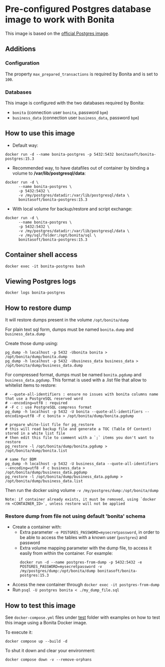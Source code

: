 # Pre-configured Postgres database image to work with Bonita

This image is based on the [official Postgres image](https://hub.docker.com/_/postgres).

## Additions

### Configuration

The property `max_prepared_transactions` is required by Bonita and is set to `100`.

### Databases

This image is configured with the two databases required by Bonita:

* `bonita` (connection user `bonita`, password `bpm`)
* `business_data` (connection user `business_data`, password `bpm`)

## How to use this image

- Default way:

```shell
docker run -d --name bonita-postgres -p 5432:5432 bonitasoft/bonita-postgres:15.3
```

- Recommended way, to have datafiles out of container by binding a volume to **/var/lib/postgresql/data**:

```shell
docker run -d \
      --name bonita-postgres \
      -p 5432:5432 \
      -v /my/postgres/datadir:/var/lib/postgresql/data \
      bonitasoft/bonita-postgres:15.3
```

- With local volume for backup/restore and script exchange:

```shell
docker run -d \
      --name bonita-postgres \
      -p 5432:5432 \
      -v /my/postgres/datadir:/var/lib/postgresql/data \
      -v /my/sql/folder:/opt/bonita/sql \
      bonitasoft/bonita-postgres:15.3
```

## Container shell access

```shell
docker exec -it bonita-postgres bash
```

## Viewing Postgres logs

```shell
docker logs bonita-postgres
```

## How to restore dump

It will restore dumps present in the volume `/opt/bonita/dump`

For plain text sql form, dumps must be named `bonita.dump` and `business_data.dump`

Create those dump using:

```shell
pg_dump -h localhost -p 5432 -Ubonita bonita > /opt/bonita/dump/bonita.dump
pg_dump -h localhost -p 5432 -Ubusiness_data business_data > /opt/bonita/dump/business_data.dump
```

For compressed format, dumps must be named `bonita.pgdump` and `business_data.pgdump`. This format is used with a .list
file that allow to whitelist items to restore:

```shell
# --quote-all-identifiers : ensure no issues with bonita columns name that use a PostgreSQL reserved word
# --encoding=utf8 : required
# -F c : use PostgreSQL compress format
pg_dump -h localhost -p 5432 -U bonita --quote-all-identifiers --encoding=utf8 -F c bonita > /opt/bonita/dump/bonita.pgdump

# prepare white-list file for pg_restore
# this will read backup file and generate a TOC (Table Of Content) stored in a white list file
# then edit this file to comment with a `;` items you don't want to restore 
pg_restore -l /opt/bonita/dump/bonita.pgdump > /opt/bonita/dump/bonita.list 

# same for BDM
pg_dump -h localhost -p 5432 -U business_data --quote-all-identifiers --encoding=utf8 -F c business_data > /opt/bonita/dump/business_data.pgdump
pg_restore -l /opt/bonita/dump/business_data.pgdump > /opt/bonita/dump/business_data.list 
```

Then run the docker using volume `-v /my/postgres/dump:/opt/bonita/dump`

    Note: if container already exists, it must be removed, using `docker rm <CONTAINER_ID>`, unless restore will not be applied

### Restore dump from file not using default 'bonita' schema

* Create a container with:
    * Extra parameter `-e POSTGRES_PASSWORD=mysecretpassword`, in order to be able to access the tables with a known
      user (`postgres`) and password
    * Extra volume mapping parameter with the dump file, to access it easily from within the container. For example:
      ```shell
      docker run -d --name postgres-from-dump -p 5432:5432 -e POSTGRES_PASSWORD=mysecretpassword -v /my/postgres/dump:/opt/bonita/dump bonitasoft/bonita-postgres:15.3
      ```
* Access the new container through `docker exec -it postgres-from-dump`
* Run `psql -U postgres bonita < ./my_dump_file.sql`

## How to test this image

See `docker-compose.yml` files under [test](test) folder with examples on how to test this image using a Bonita Docker image.

To execute it:

```shell
docker compose up --build -d
```

To shut it down and clear your environment:

```shell
docker compose down -v --remove-orphans
```
